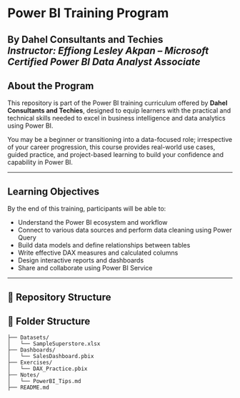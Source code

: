 #  Power BI Training Program  
**By Dahel Consultants and Techies**  
*Instructor: Effiong Lesley Akpan – Microsoft Certified Power BI Data Analyst Associate*
---

## About the Program

This repository is part of the Power BI training curriculum offered by **Dahel Consultants and Techies**, designed to equip learners with the practical and technical skills needed to excel in business intelligence and data analytics using Power BI.

You may be a beginner or transitioning into a data-focused role; irrespective of your career progression, this course provides real-world use cases, guided practice, and project-based learning to build your confidence and capability in Power BI.

---

## Learning Objectives

By the end of this training, participants will be able to:
- Understand the Power BI ecosystem and workflow
- Connect to various data sources and perform data cleaning using Power Query
- Build data models and define relationships between tables
- Write effective DAX measures and calculated columns
- Design interactive reports and dashboards
- Share and collaborate using Power BI Service

---

## 🧱 Repository Structure


## 📁 Folder Structure

```text
├── Datasets/
│   └── SampleSuperstore.xlsx
├── Dashboards/
│   └── SalesDashboard.pbix
├── Exercises/
│   └── DAX_Practice.pbix
├── Notes/
│   └── PowerBI_Tips.md
├── README.md
